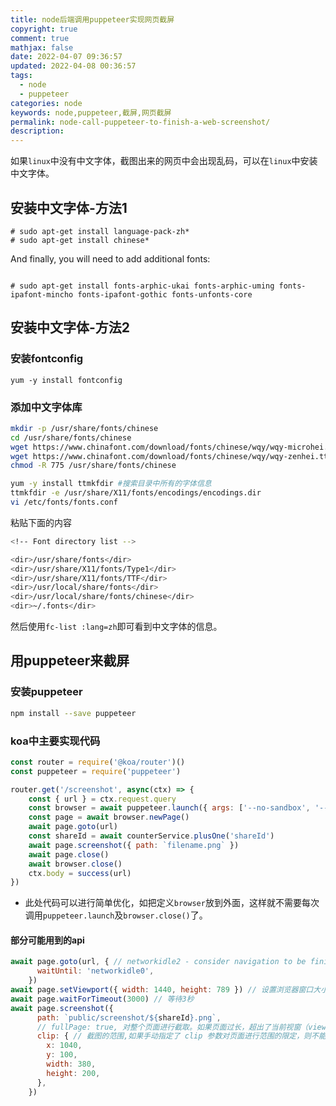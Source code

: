 ```yaml
---
title: node后端调用puppeteer实现网页截屏
copyright: true
comment: true
mathjax: false
date: 2022-04-07 09:36:57
updated: 2022-04-08 00:36:57
tags:
  - node
  - puppeteer
categories: node
keywords: node,puppeteer,截屏,网页截屏
permalink: node-call-puppeteer-to-finish-a-web-screenshot/
description:
---
```

如果`linux`中没有中文字体，截图出来的网页中会出现乱码，可以在`linux`中安装中文字体。

<!--more-->
## 安装中文字体-方法1

```shell
# sudo apt-get install language-pack-zh*
# sudo apt-get install chinese*
```

And finally, you will need to add additional fonts:

```shell

# sudo apt-get install fonts-arphic-ukai fonts-arphic-uming fonts-ipafont-mincho fonts-ipafont-gothic fonts-unfonts-core
```

## 安装中文字体-方法2

### 安装fontconfig

```shell
yum -y install fontconfig
```

### 添加中文字体库

```bash
mkdir -p /usr/share/fonts/chinese
cd /usr/share/fonts/chinese
wget https://www.chinafont.com/download/fonts/chinese/wqy/wqy-microhei.ttc
wget https://www.chinafont.com/download/fonts/chinese/wqy/wqy-zenhei.ttc
chmod -R 775 /usr/share/fonts/chinese

yum -y install ttmkfdir #搜索目录中所有的字体信息
ttmkfdir -e /usr/share/X11/fonts/encodings/encodings.dir
vi /etc/fonts/fonts.conf
```

粘贴下面的内容

```bash
<!-- Font directory list -->

<dir>/usr/share/fonts</dir>
<dir>/usr/share/X11/fonts/Type1</dir>
<dir>/usr/share/X11/fonts/TTF</dir>
<dir>/usr/local/share/fonts</dir>
<dir>/usr/local/share/fonts/chinese</dir>
<dir>~/.fonts</dir>
```

然后使用`fc-list :lang=zh`即可看到中文字体的信息。

## 用puppeteer来截屏

### 安装puppeteer

```bash
npm install --save puppeteer
```

### koa中主要实现代码

```js
const router = require('@koa/router')()
const puppeteer = require('puppeteer')

router.get('/screenshot', async(ctx) => {
    const { url } = ctx.request.query
    const browser = await puppeteer.launch({ args: ['--no-sandbox', '--disable-setuid-sandbox'] })
    const page = await browser.newPage()
    await page.goto(url)
    const shareId = await counterService.plusOne('shareId')
    await page.screenshot({ path: `filename.png` })
    await page.close()
    await browser.close()
    ctx.body = success(url)
})
```

- 此处代码可以进行简单优化，如把定义`browser`放到外面，这样就不需要每次调用`puppeteer.launch`及`browser.close()`了。

#### 部分可能用到的api

```js
await page.goto(url, { // networkidle2 - consider navigation to be finished when there are no more than 2 network connections for at least 500 ms. networkidle0 会一直等待，直到页面加载后同时没有资源请求，这个种状态持续至少 500 ms。
      waitUntil: 'networkidle0',
    })
await page.setViewport({ width: 1440, height: 789 }) // 设置浏览器窗口大小
await page.waitForTimeout(3000) // 等待3秒
await page.screenshot({
      path: `public/screenshot/${shareId}.png`,
      // fullPage: true, 对整个页面进行截取。如果页面过长，超出了当前视窗（viewport），它会自动截取超出的部分，即截取结果是长图。
      clip: { // 截图的范围,如果手动指定了 clip 参数对页面进行范围的限定，则不能再指定 fullPage 参数。
        x: 1040,
        y: 100,
        width: 380,
        height: 200,
      },
    })
```
